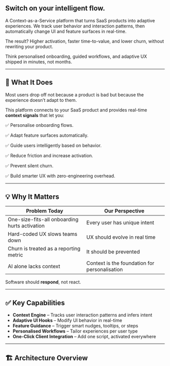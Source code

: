 

## Switch on your intelligent flow.
A Context-as-a-Service platform that turns SaaS products into adaptive experiences. We track user behavior and interaction patterns, then automatically change UI and feature surfaces in real-time.

The result? Higher activation, faster time-to-value, and lower churn, without rewriting your product.

Think personalised onboarding, guided workflows, and adaptive UX shipped in minutes, not months.

---

## 🚀 What It Does

Most users drop off not because a product is bad but because the experience doesn’t adapt to them.

This platform connects to your SaaS product and provides real-time **context signals** that let you:

✅ Personalise onboarding flows.

✅ Adapt feature surfaces automatically.

✅ Guide users intelligently based on behavior.

✅ Reduce friction and increase activation.

✅ Prevent silent churn.

✅ Build smarter UX with zero-engineering overhead.




---

## 💡 Why It Matters

| Problem Today | Our Perspective |
|---------------|------------------|
| One-size-fits-all onboarding hurts activation | Every user has unique intent |
| Hard-coded UX slows teams down | UX should evolve in real time |
| Churn is treated as a reporting metric | It should be prevented |
| AI alone lacks context | Context is the foundation for personalisation |

Software should **respond**, not react.

---

## ✅ Key Capabilities

- **Context Engine** – Tracks user interaction patterns and infers intent
- **Adaptive UI Hooks** – Modify UI behavior in real-time
- **Feature Guidance** – Trigger smart nudges, tooltips, or steps
- **Personalised Workflows** – Tailor experiences per user type
- **One-Click Client Integration** – Add one script, activated everywhere

---

## 🏗️ Architecture Overview

